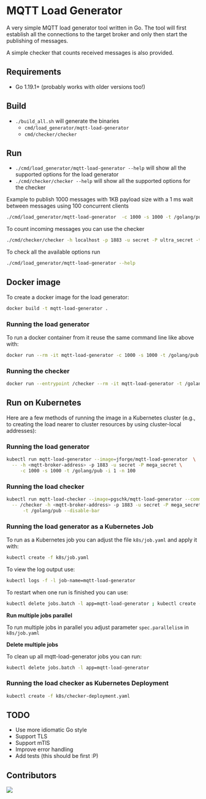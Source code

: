 # MQTT Load Generator

A very simple MQTT load generator tool written in Go. The tool will first establish all the connections to the target broker
and only then start the publishing of messages.

A simple checker that counts received messages is also provided.

## Requirements

- Go 1.19.1+ (probably works with older versions too!)

## Build

- `./build_all.sh` will generate the binaries
  - `cmd/load_generator/mqtt-load-generator`
  - `cmd/checker/checker`

## Run

- `./cmd/load_generator/mqtt-load-generator --help` will show all the supported options for the load generator
- `./cmd/checker/checker --help` will show all the supported options for the checker

Example to publish 1000 messages with 1KB payload size with a 1 ms wait between messages using 100 concurrent clients

```bash
./cmd/load_generator/mqtt-load-generator  -c 1000 -s 1000 -t /golang/pub -i 1 -n 100 -u secret -P mega_secret -h localhost -p 1883
```

To count incoming messages you can use the checker

```bash
./cmd/checker/checker -h localhost -p 1883 -u secret -P ultra_secret -t /golang/pub
```

To check all the available options run

```bash
./cmd/load_generator/mqtt-load-generator --help
```

## Docker image

To create a docker image for the load generator:

```bash
docker build -t mqtt-load-generator .
```

### Running the load generator

To run a docker container from it reuse the same command line like above with:

```bash
docker run --rm -it mqtt-load-generator -c 1000 -s 1000 -t /golang/pub -i 1 -n 100 -u secret -P mega_secret -h localhost -p 1883 
```

### Running the checker

```bash
docker run --entrypoint /checker --rm -it mqtt-load-generator -t /golang/pub -u secret -P mega_secret -h localhost -p 1883 
```

## Run on Kubernetes
Here are a few methods of running the image in a Kubernetes cluster
(e.g., to creating the load nearer to cluster resources by using cluster-local addresses):

### Running the load generator

```bash
kubectl run mqtt-load-generator --image=jforge/mqtt-load-generator  \
  -- -h <mqtt-broker-address> -p 1883 -u secret -P mega_secret \
     -c 1000 -s 1000 -t /golang/pub -i 1 -n 100
```

### Running the load checker

```bash
kubectl run mqtt-load-checker --image=pgschk/mqtt-load-generator --command \
  -- /checker -h <mqtt-broker-address> -p 1883 -u secret -P mega_secret \
      -t /golang/pub --disable-bar
```

### Running the load generator as a Kubernetes Job
To run as a Kubernetes job you can adjust the file `k8s/job.yaml` and apply it with:
 
 ```bash
 kubectl create -f k8s/job.yaml
 ```

To view the log output use: 
```bash
kubectl logs -f -l job-name=mqtt-load-generator
```

To restart when one run is finished you can use:
```bash
kubectl delete jobs.batch -l app=mqtt-load-generator ; kubectl create -f k8s/job.yaml
```

**Run multiple jobs parallel**

To run multiple jobs in parallel you adjust parameter `spec.parallelism` in `k8s/job.yaml`

**Delete multiple jobs**

To clean up all mqtt-load-generator jobs you can run:
```bash
kubectl delete jobs.batch -l app=mqtt-load-generator
```

### Running the load checker as Kubernetes Deployment
 ```bash
 kubectl create -f k8s/checker-deployment.yaml
 ```

## TODO

- Use more idiomatic Go style
- Support TLS
- Support mTlS
- Improve error handling
- Add tests (this should be first :P)

## Contributors

<a href="https://github.com/pablitovicente/mqtt-load-generator/graphs/contributors">
  <img src="https://contrib.rocks/image?repo=pablitovicente/mqtt-load-generator" />
</a>